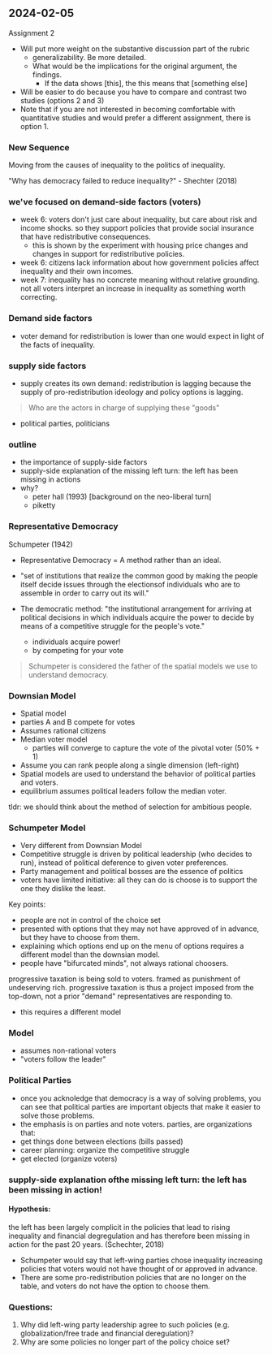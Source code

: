 ## 2024-02-05

Assignment 2
- Will put more weight on the substantive discussion part of the rubric
    - generalizability. Be more detailed.
    - What would be the implications for the original argument, the findings.
        - If the data shows [this], the this means that [something else]
- Will be easier to do because you have to compare and contrast two studies (options 2 and 3)
- Note that if you are not interested in becoming comfortable with quantitative studies and would prefer a different assignment, there is option 1.

### New Sequence
Moving from the causes of inequality to the politics of inequality.

"Why has democracy failed to reduce inequality?" - Shechter (2018)

### we've focused on demand-side factors (voters)
- week 6: voters don't just care about inequality, but care about risk and income shocks. so they support policies that provide social insurance that have redistributive consequences.
    - this is shown by the experiment with housing price changes and changes in support for redistributive policies.
- week 6: citizens lack information about how government policies affect inequality and their own incomes.
- week 7: inequality has no concrete meaning without relative grounding. not all voters interpret an increase in inequality as something worth correcting.

### Demand side factors
- voter demand for redistribution is lower than one would expect in light of the facts of inequality.

### supply side factors
- supply creates its own demand: redistribution is lagging because the supply of pro-redistribution ideology and policy options is lagging.

> Who are the actors in charge of supplying these "goods"
- political parties, politicians

### outline
- the importance of supply-side factors
- supply-side explanation of the missing left turn: the left has been missing in actions
- why?
    - peter hall (1993) [background on the neo-liberal turn]
    - piketty

### Representative Democracy
Schumpeter (1942)
- Representative Democracy = A method rather than an ideal.
- "set of institutions that realize the common good by making the people itself decide issues through the electionsof individuals who are to assemble in order to carry out its will."

- The democratic method: "the institutional arrangement for arriving at political decisions in which individuals acquire the power to decide by means of a competitive struggle for the people's vote."
    - individuals acquire power!
    - by competing for your vote

> Schumpeter is considered the father of the spatial models we use to understand democracy.

### Downsian Model
- Spatial model
- parties A and B compete for votes
- Assumes rational citizens
- Median voter model
    - parties will converge to capture the vote of the pivotal voter (50% + 1)
- Assume you can rank people along a single dimension (left-right)
- Spatial models are used to understand the behavior of political parties and voters.
- equilibrium assumes political leaders follow the median voter.

tldr: we should think about the method of selection for ambitious people.

### Schumpeter Model
- Very different from Downsian Model
- Competitive struggle is driven by political leadership (who decides to run), instead of political deference to given voter preferences.
- Party management and political bosses are the essence of politics
- voters have limited initiative: all they can do is choose is to support the one they dislike the least.

Key points:
- people are not in control of the choice set
- presented with options that they may not have approved of in advance, but they have to choose from them.
- explaining which options end up on the menu of options requires a different model than the downsian model.
- people have "bifurcated minds", not always rational choosers.

progressive taxation is being sold to voters. framed as punishment of undeserving rich. progressive taxation is thus a project imposed from the top-down, not a prior "demand" representatives are responding to.

- this requires a different model

### Model

- assumes non-rational voters
- "voters follow the leader"

### Political Parties
- once you acknoledge that democracy is a way of solving problems, you can see that political parties are important objects that make it easier to solve those problems.
- the emphasis is on parties and note voters.
parties, are organizations that:
- get things done between elections (bills passed)
- career planning: organize the competitive struggle
- get elected (organize voters)

### supply-side explanation ofthe missing left turn: the left has been missing in action!

#### Hypothesis:
the left has been largely complicit in the policies that lead to rising inequality and financial degregulation and has therefore been missing in action for the past 20 years.
(Schechter, 2018)

- Schumpeter would say that left-wing parties chose inequality increasing policies that voters would not have thought of or approved in advance.
- There are some pro-redistribution policies that are no longer on the table, and voters do not have the option to choose them.

### Questions:
1. Why did left-wing party leadership agree to such policies (e.g. globalization/free trade and financial deregulation)?
2. Why are some policies no longer part of the policy choice set?

